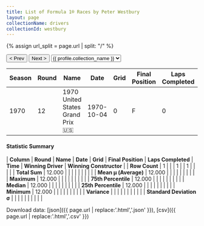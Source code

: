 ```yaml
---
title: List of Formula 1® Races by Peter Westbury
layout: page
collectionName: drivers
collectionId: westbury
---
```


{% assign url_split = page.url | split: "/" %}
<div id="collection-navigation">
<button onclick="selector.options[selector.selectedIndex-1].value && (window.location = selector.options[selector.selectedIndex-1].value);">&lt; Prev</button>
<button onclick="selector.options[selector.selectedIndex+1].value && (window.location = selector.options[selector.selectedIndex+1].value);">Next &gt;</button>
<select id="selector" onchange="this.options[this.selectedIndex].value && (window.location = this.options[this.selectedIndex].value);">
  {% for collectionId in site.data[page.collectionName].refs %}
    {% if collectionId == page.collectionId %}
      {% assign selected = "selected" %}
    {% else %}
      {% assign selected = "" %}
    {% endif %}
    {% assign profile = site.data[page.collectionName][collectionId].profile %}
    <option value="/f1/{{ page.collectionName }}/{{ collectionId }}/{{ url_split[4] }}" {{ selected }}>{{ profile.collection_name }}</option>
  {% endfor %}
</select>
</div>

| Season | Round | Name | Date | Grid | Final Position | Laps Completed | Time | Winning Driver | Winning Constructor |
|--|--|--|--|--|--|--|--|--|--|
| 1970 | 12 | 1970 United States Grand Prix 🇺🇸 | 1970-10-04 | 0 | F | 0 |   | Emerson Fittipaldi 🇧🇷 | Team Lotus 🇬🇧 |

#### Statistic Summary

| **Column** | **Round** | **Name** | **Date** | **Grid** | **Final Position** | **Laps Completed** | **Time** | **Winning Driver** | **Winning Constructor** |
| **Row Count** | 1 |  |  | 1 |  | 1 |  |  |  |
| **Total Sum** | 12.000 |  |  |  |  |  |  |  |  |
| **Mean μ (Average)** | 12.000 |  |  |  |  |  |  |  |  |
| **Maximum** | 12.000 |  |  |  |  |  |  |  |  |
| **75th Percentile** | 12.000 |  |  |  |  |  |  |  |  |
| **Median** | 12.000 |  |  |  |  |  |  |  |  |
| **25th Percentile** | 12.000 |  |  |  |  |  |  |  |  |
| **Minimum** | 12.000 |  |  |  |  |  |  |  |  |
| **Variance** |  |  |  |  |  |  |  |  |  |
| **Standard Deviation σ** |  |  |  |  |  |  |  |  |  |

Download data: [json]({{ page.url | replace:'.html','.json' }}), [csv]({{ page.url | replace:'.html','.csv' }})
